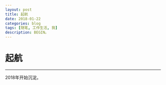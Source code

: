 ```yaml
---
layout: post
title: 起航
date: 2018-01-22
categories: blog
tags: [随笔, 工作生活, 我]
description: BEGIN。
---
```


# 起航
-----

2018年开始沉淀。
